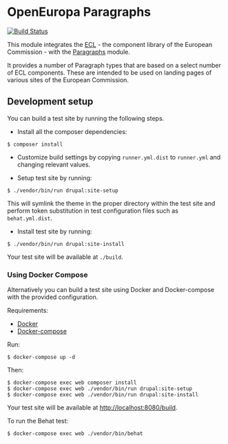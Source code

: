 OpenEuropa Paragraphs
=====================

[![Build Status](https://drone.fpfis.eu/api/badges/openeuropa/oe_paragraphs/status.svg?branch=master)](https://drone.fpfis.eu/openeuropa/oe_paragraphs)

This module integrates the
[ECL](https://github.com/ec-europa/europa-component-library) - the component
library of the European Commission - with the
[Paragraphs](https://www.drupal.org/project/paragraphs) module.

It provides a number of Paragraph types that are based on a select number of
ECL components. These are intended to be used on landing pages of various sites
of the European Commission.


## Development setup

You can build a test site by running the following steps.

* Install all the composer dependencies:

```
$ composer install
```

* Customize build settings by copying `runner.yml.dist` to `runner.yml` and
changing relevant values.

* Setup test site by running:

```
$ ./vendor/bin/run drupal:site-setup
```

This will symlink the theme in the proper directory within the test site and
perform token substitution in test configuration files such as `behat.yml.dist`.

* Install test site by running:

```
$ ./vendor/bin/run drupal:site-install
```

Your test site will be available at `./build`.

### Using Docker Compose

Alternatively you can build a test site using Docker and Docker-compose with the
provided configuration.

Requirements:

- [Docker](https://www.docker.com/get-docker)
- [Docker-compose](https://docs.docker.com/compose/)

Run:

```
$ docker-compose up -d
```

Then:

```
$ docker-compose exec web composer install
$ docker-compose exec web ./vendor/bin/run drupal:site-setup
$ docker-compose exec web ./vendor/bin/run drupal:site-install
```

Your test site will be available at
[http://localhost:8080/build](http://localhost:8080/build).

To run the Behat test:

```
$ docker-compose exec web ./vendor/bin/behat
```
